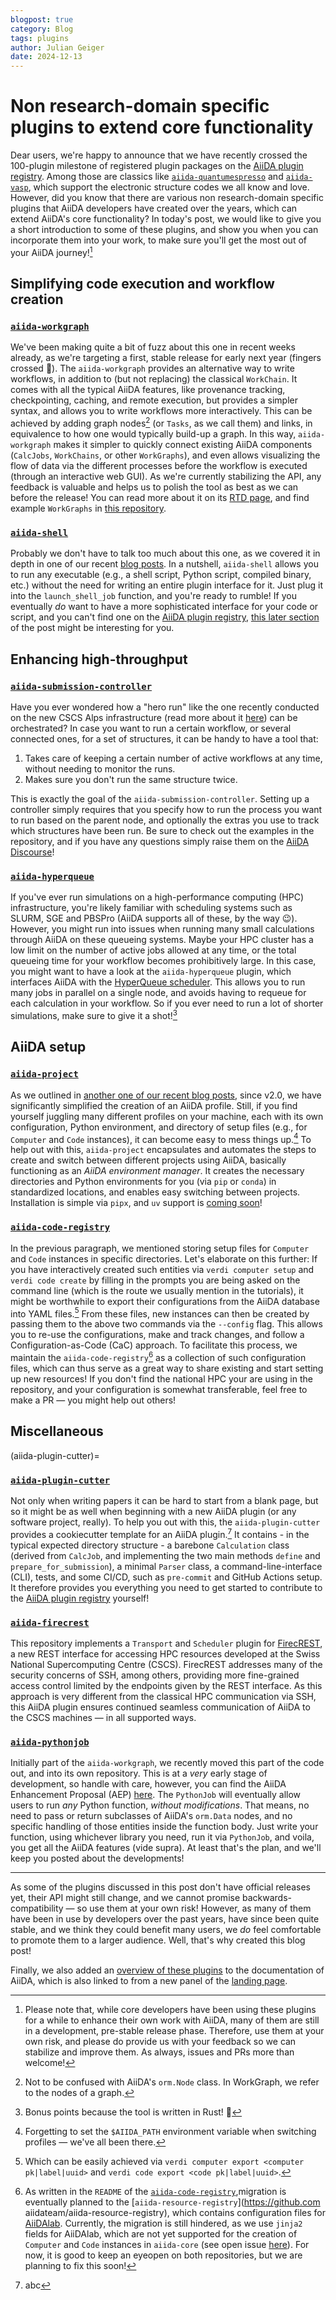 ```yaml
---
blogpost: true
category: Blog
tags: plugins
author: Julian Geiger
date: 2024-12-13
---
```


# Non research-domain specific plugins to extend core functionality

Dear users, we're happy to announce that we have recently crossed the 100-plugin milestone of registered plugin packages on the [AiiDA plugin registry](https://aiidateam.github.io/aiida-registry/).
Among those are classics like [`aiida-quantumespresso`](https://github.com/aiidateam/aiida-quantumespresso/) and [`aiida-vasp`](https://github.com/aiidateam/aiida-vasp/), which support the electronic structure codes we all know and love.
However, did you know that there are various non research-domain specific plugins that AiiDA developers have created over the years, which can extend AiiDA's core functionality?
In today's post, we would like to give you a short introduction to some of these plugins, and show you when you can incorporate them into your work, to make sure you'll get the most out of your AiiDA journey![^1]

## Simplifying code execution and workflow creation

### [`aiida-workgraph`](https://github.com/aiidateam/aiida-workgraph/)

We've been making quite a bit of fuzz about this one in recent weeks already, as we're targeting a first, stable release for early next year (fingers crossed :crossed_fingers:).
The `aiida-workgraph` provides an alternative way to write workflows, in addition to (but not replacing) the classical `WorkChain`.
It comes with all the typical AiiDA features, like provenance tracking, checkpointing, caching, and remote execution, but provides a simpler syntax, and allows you to write workflows more interactively.
This can be achieved by adding graph nodes[^2] (or `Tasks`, as we call them) and links, in equivalence to how one would typically build-up a graph.
In this way, `aiida-workgraph` makes it simpler to quickly connect existing AiiDA components (`CalcJobs`, `WorkChains`, or other `WorkGraphs`), and even allows visualizing the flow of data via the different processes before the workflow is executed (through an interactive web GUI).
As we're currently stabilizing the API, any feedback is valuable and helps us to polish the tool as best as we can before the release!
You can read more about it on its [RTD page](https://aiida-workgraph.readthedocs.io/en/latest/), and find example `WorkGraphs` in [this repository](https://github.com/superstar54/workgraph-collections).

### [`aiida-shell`](https://github.com/sphuber/aiida-shell/)

Probably we don't have to talk too much about this one, as we covered it in depth in one of our recent [blog posts](https://aiida.net/news/posts/2024-11-01-aiida-shell.html).
In a nutshell, `aiida-shell` allows you to run any executable (e.g., a shell script, Python script, compiled binary, etc.) without the need for writing an entire plugin interface for it.
Just plug it into the `launch_shell_job` function, and you're ready to rumble!
If you eventually _do_ want to have a more sophisticated interface for your code or script, and you can't find one on the [AiiDA plugin registry](https://aiidateam.github.io/aiida-registry/), [this later section](#aiida-plugin-cutter) of the post might be interesting for you.

## Enhancing high-throughput

### [`aiida-submission-controller`](https://github.com/aiidateam/aiida-submission-controller/)

Have you ever wondered how a "hero run" like the one recently conducted on the new CSCS Alps infrastructure (read more about it [here](https://nccr-marvel.ch/highlights/AiiDA-hero-run-Alps)) can be orchestrated?
In case you want to run a certain workflow, or several connected ones, for a set of structures, it can be handy to have a tool that:

1. Takes care of keeping a certain number of active workflows at any time, without needing to monitor the runs.
2. Makes sure you don't run the same structure twice.

This is exactly the goal of the `aiida-submission-controller`.
Setting up a controller simply requires that you specify how to run the process you want to run based on the parent node, and optionally the extras you use to track which structures have been run.
Be sure to check out the examples in the repository, and if you have any questions simply raise them on the [AiiDA Discourse](https://aiida.discourse.group/latest)!

### [`aiida-hyperqueue`](https://github.com/aiidateam/aiida-hyperqueue/)

If you've ever run simulations on a high-performance computing (HPC) infrastructure, you're likely familiar with scheduling systems such as SLURM, SGE and PBSPro (AiiDA supports all of these, by the way :wink:).
However, you might run into issues when running many small calculations through AiiDA on these queueing systems.
Maybe your HPC cluster has a low limit on the number of active jobs allowed at any time, or the total queueing time for your workflow becomes prohibitively large.
In this case, you might want to have a look at the `aiida-hyperqueue` plugin, which interfaces AiiDA with the [HyperQueue scheduler](https://github.com/It4innovations/hyperqueue).
This allows you to run many jobs in parallel on a single node, and avoids having to requeue for each calculation in your workflow.
So if you ever need to run a lot of shorter simulations, make sure to give it a shot![^3]

## AiiDA setup

### [`aiida-project`](https://github.com/aiidateam/aiida-project/)

As we outlined in [another one of our recent blog posts](https://aiida.net/news/posts/2024-09-20-simpler-installation.html), since v2.0, we have significantly simplified the creation of an AiiDA profile.
Still, if you find yourself juggling many different profiles on your machine, each with its own configuration, Python environment, and directory of setup files (e.g., for `Computer` and `Code` instances), it can become easy to mess things up.[^4]
To help out with this, `aiida-project` encapsulates and automates the steps to create and switch between different projects using AiiDA, basically functioning as an _AiiDA environment manager_.
It creates the necessary directories and Python environments for you (via `pip` or `conda`) in standardized locations, and enables easy switching between projects.
Installation is simple via `pipx`, and `uv` support is [coming soon](https://github.com/aiidateam/aiida-project/pull/28)!

### [`aiida-code-registry`](https://github.com/aiidateam/aiida-code-registry/)

In the previous paragraph, we mentioned storing setup files for `Computer` and `Code` instances in specific directories.
Let's elaborate on this further:
If you have interactively created such entities via `verdi computer setup` and `verdi code create` by filling in the prompts you are being asked on the command line (which is the route we usually mention in the tutorials), it might be worthwhile to export their configurations from the AiiDA database into YAML files.[^5]
From these files, new instances can then be created by passing them to the above two commands via the `--config` flag.
This allows you to re-use the configurations, make and track changes, and follow a Configuration-as-Code (CaC) approach.
To facilitate this process, we maintain the `aiida-code-registry`[^6] as a collection of such configuration files, which can thus serve as a great way to share existing and start setting up new resources! If you don't find the national HPC your are using in the repository, and your configuration is somewhat transferable, feel free to make a PR &mdash; you might help out others!

## Miscellaneous

(aiida-plugin-cutter)=

### [`aiida-plugin-cutter`](https://github.com/aiidateam/aiida-plugin-cutter/)

Not only when writing papers it can be hard to start from a blank page, but so it might be as well when beginning with
a new AiiDA plugin (or any software project, really). To help you out with this, the `aiida-plugin-cutter` provides a
cookiecutter template for an AiiDA plugin.[^7] It contains - in the typical expected directory structure - a barebone
`Calculation` class (derived from `CalcJob`, and implementing the two main methods `define` and
`prepare_for_submission`),
a minimal `Parser` class, a command-line-interface (CLI), tests, and some CI/CD, such as `pre-commit` and GitHub Actions
setup.
It therefore provides you everything you need to get started to contribute to the
[AiiDA plugin registry](https://aiidateam.github.io/aiida-registry/) yourself!

### [`aiida-firecrest`](https://github.com/aiidateam/aiida-firecrest/)

This repository implements a `Transport` and `Scheduler` plugin for [FirecREST](https://www.cscs.ch/services/products/firecrest/), a new REST interface for accessing HPC resources developed at the Swiss National Supercomputing Centre (CSCS).
FirecREST addresses many of the security concerns of SSH, among others, providing more fine-grained access control limited by the endpoints given by the REST interface.
As this approach is very different from the classical HPC communication via SSH, this AiiDA plugin ensures continued seamless communication of AiiDA to the CSCS machines &mdash; in all supported ways.

### [`aiida-pythonjob`](https://github.com/aiidateam/aiida-pythonjob/)

Initially part of the `aiida-workgraph`, we recently moved this part of the code out, and into its own repository.
This is at a _very_ early stage of development, so handle with care, however, you can find the AiiDA Enhancement Proposal (AEP) [here](https://github.com/superstar54/AEP/blob/pythonjob/010_pythonjob/readme.md).
The `PythonJob` will eventually allow users to run _any_ Python function, _without modifications_.
That means, no need to pass or return subclasses of AiiDA's `orm.Data` nodes, and no specific handling of those entities inside the function body.
Just write your function, using whichever library you need, run it via `PythonJob`, and voila, you get all the AiiDA features (vide supra).
At least that's the plan, and we'll keep you posted about the developments!

***

As some of the plugins discussed in this post don't have official releases yet, their API might still change, and we cannot promise backwards-compatibility &mdash; so use them at your own risk!
However, as many of them have been in use by developers over the past years, have since been quite stable, and we think they could benefit many users, we _do_ feel comfortable to promote them to a larger audience.
Well, that's why created this blog post!

Finally, we also added an [overview of these plugins](https://aiida.readthedocs.io/projects/aiida-core/en/latest/reference/core_plugins.html) to the documentation of AiiDA, which is also linked to from a new panel of the [landing page](https://aiida.readthedocs.io/projects/aiida-core/en/latest/).


[^1]:
    Please note that, while core developers have been using these plugins for a while to enhance their own work with AiiDA, many of them are still in a development, pre-stable release phase.
    Therefore, use them at your own risk, and please do provide us with your feedback so we can stabilize and improve them.
    As always, issues and PRs more than welcome!

[^2]:
    Not to be confused with AiiDA's `orm.Node` class. In WorkGraph, we refer to the nodes of a graph.

[^3]:
    Bonus points because the tool is written in Rust! :crab:

[^4]:
    Forgetting to set the `$AIIDA_PATH` environment variable when switching profiles &mdash; we've all been there.

[^5]:
    Which can be easily achieved via `verdi computer export <computer pk|label|uuid>` and `verdi code export <code pk|label|uuid>`.

[^6]:
    As written in the `README` of the [`aiida-code-registry`](https://github.com/aiidateam/aiida-code-registry),migration is eventually planned to the [`aiida-resource-registry`](https://github.com aiidateam/aiida-resource-registry), which contains configuration files for [AiiDAlab](https://github.com/aiidalab/).
    Currently, the migration is still hindered, as we use `jinja2` fields for AiiDAlab, which are not yet supported for the creation of `Computer` and `Code` instances in `aiida-core` (see open issue [here](https://github.com/aiidateam/aiida-core/issues/4680)).
    For now, it is good to keep an eyeopen on both repositories, but we are planning to fix this soon!

[^7]:
    abc
